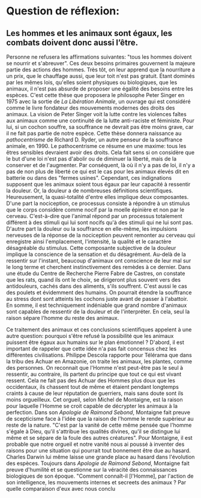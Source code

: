 # Question de réflexion: 

## Les hommes et les animaux sont égaux, les combats doivent donc aussi l’être.

Personne ne refusera les affirmations suivantes: "tous les hommes doivent se nourrir et s'abreuver". Ces deux besoins primaires gouvernent la majeure partie des actions des hommes. Très tôt, on leur apprend que la nourriture a un prix, que le chauffage aussi, que leur toit n'est pas gratuit. Étant dominés par les mêmes lois, qu'elles soient physiques ou biologiques, que les animaux, il n'est pas absurde de proposer une égalité des besoins entre les espèces. C'est cette thèse que proposera le philosophe Peter Singer en 1975 avec la sortie de *La Libération Animale*, un ouvrage qui est considéré comme le livre fondateur des mouvements modernes des droits des animaux. La vision de Peter Singer voit la lutte contre les violences faîtes aux animaux comme une continuité de la lutte anti-raciste et féministe. Pour lui, si un cochon souffre, sa souffrance ne devrait pas être moins grave, car il ne fait pas partie de notre espèce. Cette thèse donnera naissance au *pathocentrisme* de Richard D. Ryder, un autre penseur de la souffrance animale, en 1990. Le pathocentrisme ce résume en une maxime: tous les êtres sensibles devraient avoir des droits. Cela fait sens si on considère que le but d'une loi n'est pas d'abolir ou de diminuer la liberté, mais de la conserver et de l'augmenter. Par conséquent, là où il n'y a pas de loi, il n'y a pas de non plus de liberté ce qui est le cas pour les animaux élevés dit en batterie ou dans des "fermes usines". Cependant, ces indignations supposent que les animaux soient tous égaux par leur capacité à ressentir la douleur. Or, la douleur a de nombreuses définitions scientifiques. Heureusement, la quasi-totalité d'entre elles implique deux composantes. D'une part la nociception, ce processus consiste à répondre à un stimulus que le corps considère comme nocif par la moelle épinière et non par le cerveau. C'est-à-dire que l'animal répond par un processus totalement différent à des stimuli qui lui sont nocifs qu'à des stimuli qui ne lui sont pas.  D'autre part la douleur ou la souffrance en elle-même, les impulsions nerveuses de la réponse de la nociception peuvent remonter au cerveau qui enregistre ainsi l'emplacement, l'intensité, la qualité et le caractère désagréable du stimulus. Cette composante subjective de la douleur implique la conscience de la sensation et du désagrément. Au-delà de la ressentir sur l'instant, beaucoup d'animaux ont conscience de leur mal sur le long terme et cherchent instinctivement des remèdes à ce dernier. Dans une étude du Centre de Recherche Pierre Fabre de Castres, on constate que les rats, quand ils ont le choix, se dirigeront plus souvent vers des antidouleurs, cachés dans des aliments, s'ils souffrent. C'est aussi le cas des poulets et évidemment des humains. On pourrait étendre la souffrance au stress dont sont atteints les cochons juste avant de passer à l'abattoir. En somme, il est techniquement indéniable que grand nombre d'animaux sont capables de ressentir de la douleur et de l'interpréter. En cela, seul la raison sépare l'homme du reste des animaux.

Ce traitement des animaux et ces conclusions scientifiques appelent à une autre question: pourquoi s'être refusé la possibilité que les animaux puissent être égaux aux humains sur le plan émotionnel ? D'abord, il est important de rappeler que cette idée n'a pas fait concensus chez les différentes civilisations. Philippe Descola rapporte pour Télérama que dans la tribu des Achuar en Amazonie, on traite les animaux, les plantes, comme des personnes. On reconnait que l'Homme n'est peut-être pas le seul à ressentir, au contraire, ils partent du principe que tout ce qui est vivant ressent. Cela ne fait pas des Achuar des Hommes plus doux que les occidentaux, ils chassent tout de même et étaient pendant longtemps craints à cause de leur réputation de guerriers, mais sans doute sont ils moins orgueilleux. 
Cet orgueil, selon Michel de Montaigne, est la raison pour laquelle l'Homme se croit capable de décrypter les animaux à la perfection. Dans son *Apologie de Raimond Sebond*, Montaigne fait preuve de scepticisme face à l'idée que la raison de l'homme le rende supèrieur au reste de la nature.  "C'est par la vanité de cette même pensée que l'homme s'égale à Dieu, qu'il s'attribue les qualités divines, qu'il se distingue lui même et se sépare de la foule des autres créatures". Pour Montaigne, il est probable que notre orgueil et notre vanité nous ai poussé à inventer des raisons pour une situation qui pourrait tout bonnement être due au hasard. Charles Darwin lui même laisse une grande place au hasard dans l'évolution des espèces. Toujours dans *Apologie de Raimond Sebond*, Montaigne fait preuve d'humilité et se questionne sur la véracité des connaissances biologiques de son époque. "Comment connaît-il [l'Homme], par l'action de son intelligence, les mouvements internes et secreets des animaux ? Par quelle comparaison d'eux avec nous conclu
<!--stackedit_data:
eyJoaXN0b3J5IjpbLTE5ODE3OTAxOTEsNjUwMTg2NzU3LDY4MT
UyOTA0MywtMTI5NTIzNjQzMyw2MDUxODI3ODUsNDgxNzYxNjI2
LDE3NTU5NDQzMDhdfQ==
-->
